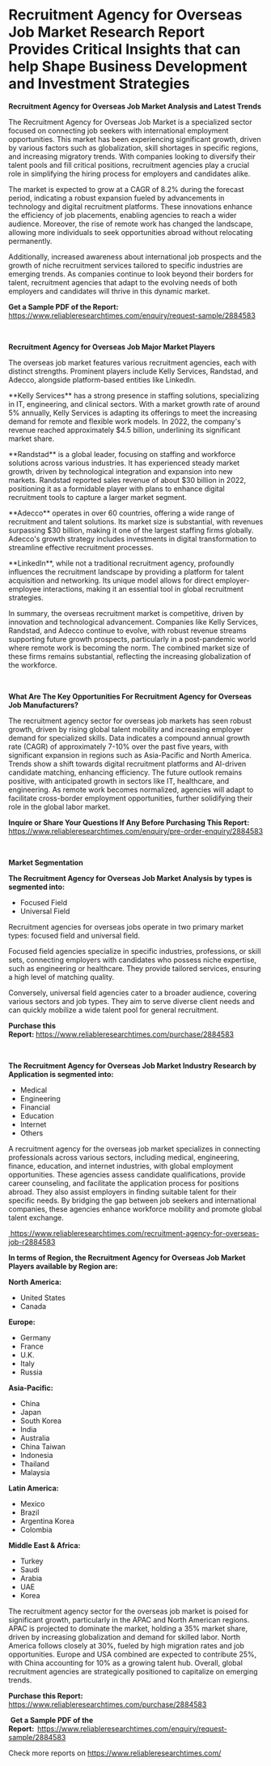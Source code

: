 <p><h1>Recruitment Agency for Overseas Job Market Research Report Provides Critical Insights that can help Shape Business Development and Investment Strategies</h1></p><p><strong>Recruitment Agency for Overseas Job Market Analysis and Latest Trends</strong></p>
<p><p>The Recruitment Agency for Overseas Job Market is a specialized sector focused on connecting job seekers with international employment opportunities. This market has been experiencing significant growth, driven by various factors such as globalization, skill shortages in specific regions, and increasing migratory trends. With companies looking to diversify their talent pools and fill critical positions, recruitment agencies play a crucial role in simplifying the hiring process for employers and candidates alike.</p><p>The market is expected to grow at a CAGR of 8.2% during the forecast period, indicating a robust expansion fueled by advancements in technology and digital recruitment platforms. These innovations enhance the efficiency of job placements, enabling agencies to reach a wider audience. Moreover, the rise of remote work has changed the landscape, allowing more individuals to seek opportunities abroad without relocating permanently.</p><p>Additionally, increased awareness about international job prospects and the growth of niche recruitment services tailored to specific industries are emerging trends. As companies continue to look beyond their borders for talent, recruitment agencies that adapt to the evolving needs of both employers and candidates will thrive in this dynamic market.</p></p>
<p><strong>Get a Sample PDF of the Report:&nbsp;</strong> <a href="https://www.reliableresearchtimes.com/enquiry/request-sample/2884583?utm_campaign=2193&utm_medium=2&utm_source=Github&utm_content=ia&utm_term=13032025&utm_id=recruitment-agency-for-overseas-job">https://www.reliableresearchtimes.com/enquiry/request-sample/2884583</a></p>
<p>&nbsp;</p>
<p><strong>Recruitment Agency for Overseas Job Major Market Players</strong></p>
<p><p>The overseas job market features various recruitment agencies, each with distinct strengths. Prominent players include Kelly Services, Randstad, and Adecco, alongside platform-based entities like LinkedIn.</p><p>**Kelly Services** has a strong presence in staffing solutions, specializing in IT, engineering, and clinical sectors. With a market growth rate of around 5% annually, Kelly Services is adapting its offerings to meet the increasing demand for remote and flexible work models. In 2022, the company's revenue reached approximately $4.5 billion, underlining its significant market share.</p><p>**Randstad** is a global leader, focusing on staffing and workforce solutions across various industries. It has experienced steady market growth, driven by technological integration and expansion into new markets. Randstad reported sales revenue of about $30 billion in 2022, positioning it as a formidable player with plans to enhance digital recruitment tools to capture a larger market segment.</p><p>**Adecco** operates in over 60 countries, offering a wide range of recruitment and talent solutions. Its market size is substantial, with revenues surpassing $30 billion, making it one of the largest staffing firms globally. Adecco's growth strategy includes investments in digital transformation to streamline effective recruitment processes.</p><p>**LinkedIn**, while not a traditional recruitment agency, profoundly influences the recruitment landscape by providing a platform for talent acquisition and networking. Its unique model allows for direct employer-employee interactions, making it an essential tool in global recruitment strategies.</p><p>In summary, the overseas recruitment market is competitive, driven by innovation and technological advancement. Companies like Kelly Services, Randstad, and Adecco continue to evolve, with robust revenue streams supporting future growth prospects, particularly in a post-pandemic world where remote work is becoming the norm. The combined market size of these firms remains substantial, reflecting the increasing globalization of the workforce.</p></p>
<p>&nbsp;</p>
<p><strong>What Are The Key Opportunities For Recruitment Agency for Overseas Job Manufacturers?</strong></p>
<p><p>The recruitment agency sector for overseas job markets has seen robust growth, driven by rising global talent mobility and increasing employer demand for specialized skills. Data indicates a compound annual growth rate (CAGR) of approximately 7-10% over the past five years, with significant expansion in regions such as Asia-Pacific and North America. Trends show a shift towards digital recruitment platforms and AI-driven candidate matching, enhancing efficiency. The future outlook remains positive, with anticipated growth in sectors like IT, healthcare, and engineering. As remote work becomes normalized, agencies will adapt to facilitate cross-border employment opportunities, further solidifying their role in the global labor market.</p></p>
<p><strong>Inquire or Share Your Questions If Any Before Purchasing This Report:</strong> <a href="https://www.reliableresearchtimes.com/enquiry/pre-order-enquiry/2884583?utm_campaign=2193&utm_medium=2&utm_source=Github&utm_content=ia&utm_term=13032025&utm_id=recruitment-agency-for-overseas-job">https://www.reliableresearchtimes.com/enquiry/pre-order-enquiry/2884583</a></p>
<p>&nbsp;</p>
<p><strong>Market Segmentation</strong></p>
<p><strong>The Recruitment Agency for Overseas Job Market Analysis by types is segmented into:</strong></p>
<p><ul><li>Focused Field</li><li>Universal Field</li></ul></p>
<p><p>Recruitment agencies for overseas jobs operate in two primary market types: focused field and universal field. </p><p>Focused field agencies specialize in specific industries, professions, or skill sets, connecting employers with candidates who possess niche expertise, such as engineering or healthcare. They provide tailored services, ensuring a high level of matching quality.</p><p>Conversely, universal field agencies cater to a broader audience, covering various sectors and job types. They aim to serve diverse client needs and can quickly mobilize a wide talent pool for general recruitment.</p></p>
<p><strong>Purchase this Report:&nbsp;</strong><a href="https://www.reliableresearchtimes.com/purchase/2884583?utm_campaign=2193&utm_medium=2&utm_source=Github&utm_content=ia&utm_term=13032025&utm_id=recruitment-agency-for-overseas-job">https://www.reliableresearchtimes.com/purchase/2884583</a></p>
<p>&nbsp;</p>
<p><strong>The Recruitment Agency for Overseas Job Market Industry Research by Application is segmented into:</strong></p>
<p><ul><li>Medical</li><li>Engineering</li><li>Financial</li><li>Education</li><li>Internet</li><li>Others</li></ul></p>
<p><p>A recruitment agency for the overseas job market specializes in connecting professionals across various sectors, including medical, engineering, finance, education, and internet industries, with global employment opportunities. These agencies assess candidate qualifications, provide career counseling, and facilitate the application process for positions abroad. They also assist employers in finding suitable talent for their specific needs. By bridging the gap between job seekers and international companies, these agencies enhance workforce mobility and promote global talent exchange.</p></p>
<p><a href="https://www.reliableresearchtimes.com/recruitment-agency-for-overseas-job-r2884583?utm_campaign=2193&utm_medium=2&utm_source=Github&utm_content=ia&utm_term=13032025&utm_id=recruitment-agency-for-overseas-job">&nbsp;https://www.reliableresearchtimes.com/recruitment-agency-for-overseas-job-r2884583</a></p>
<p><strong>In terms of Region, the Recruitment Agency for Overseas Job Market Players available by Region are:</strong></p>
<p>
    <p> <strong> North America: </strong>
        <ul>
            <li>United States</li>
            <li>Canada</li>
        </ul>
        </p> 
    <p> <strong> Europe: </strong>
        <ul>
            <li>Germany</li>
            <li>France</li>
            <li>U.K.</li>
            <li>Italy</li>
            <li>Russia</li>
        </ul>
        </p> 
    <p> <strong> Asia-Pacific: </strong>
        <ul>
            <li>China</li>
            <li>Japan</li>
            <li>South Korea</li>
            <li>India</li>
            <li>Australia</li>
            <li>China Taiwan</li>
            <li>Indonesia</li>
            <li>Thailand</li>
            <li>Malaysia</li>
        </ul>
        </p> 
    <p> <strong> Latin America: </strong>
        <ul>
            <li>Mexico</li>
            <li>Brazil</li>
            <li>Argentina Korea</li>
            <li>Colombia</li>
        </ul>
        </p> 
    <p> <strong> Middle East & Africa: </strong>
        <ul>
            <li>Turkey</li>
            <li>Saudi</li>
            <li>Arabia</li>
            <li>UAE</li>
            <li>Korea</li>
        </ul>
    </p>
    </p>
<p><p>The recruitment agency sector for the overseas job market is poised for significant growth, particularly in the APAC and North American regions. APAC is projected to dominate the market, holding a 35% market share, driven by increasing globalization and demand for skilled labor. North America follows closely at 30%, fueled by high migration rates and job opportunities. Europe and USA combined are expected to contribute 25%, with China accounting for 10% as a growing talent hub. Overall, global recruitment agencies are strategically positioned to capitalize on emerging trends.</p></p>
<p><strong>Purchase this Report: </strong><a href="https://www.reliableresearchtimes.com/purchase/2884583?utm_campaign=2193&utm_medium=2&utm_source=Github&utm_content=ia&utm_term=13032025&utm_id=recruitment-agency-for-overseas-job">https://www.reliableresearchtimes.com/purchase/2884583</a></p>
<p>&nbsp;<strong>Get a Sample PDF of the Report:&nbsp;&nbsp;</strong><a href="https://www.reliableresearchtimes.com/enquiry/request-sample/2884583?utm_campaign=2193&utm_medium=2&utm_source=Github&utm_content=ia&utm_term=13032025&utm_id=recruitment-agency-for-overseas-job">https://www.reliableresearchtimes.com/enquiry/request-sample/2884583</a></p>
<p><strong></strong></p>
<p>Check more reports on <a href="https://www.reliableresearchtimes.com/?utm_campaign=2193&utm_medium=2&utm_source=Github&utm_content=ia&utm_term=13032025&utm_id=recruitment-agency-for-overseas-job">https://www.reliableresearchtimes.com/</a></p>
